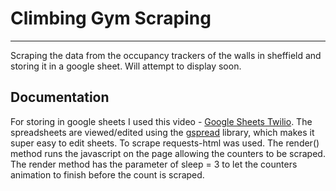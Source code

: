 # Climbing Gym Scraping
---
Scraping the data from the occupancy trackers of the walls in sheffield and storing it in a google sheet. Will attempt to display soon.

## Documentation 
For storing in google sheets I used this video - [Google Sheets Twilio](https://www.youtube.com/watch?v=vISRn5qFrkM).
The spreadsheets are viewed/edited using the [gspread](https://gspread.readthedocs.io/en/latest/index.html) library, which makes it super easy to edit sheets.
To scrape requests-html was used. The render() method runs the javascript on the page allowing the counters to be scraped. The render method has the parameter of sleep = 3 to let the counters animation to finish before the count is scraped.